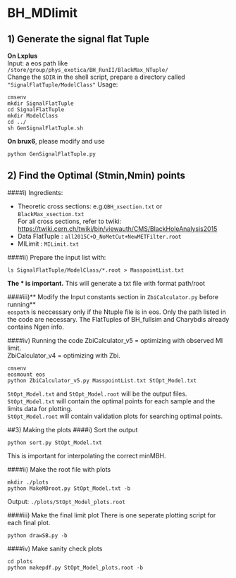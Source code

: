 # BH_MDlimit
## 1) Generate the signal flat Tuple
**On Lxplus**  
Input: a eos path like `/store/group/phys_exotica/BH_RunII/BlackMax_NTuple/`  
Change the `$DIR` in the shell script, prepare a directory called `"SignalFlatTuple/ModelClass"`
Usage:  
```
cmsenv  
mkdir SignalFlatTuple
cd SignalFlatTuple
mkdir ModelClass
cd ../
sh GenSignalFlatTuple.sh
```
**On brux6**, please modify and use
```
python GenSignalFlatTuple.py
```

## 2) Find the Optimal (Stmin,Nmin) points
####i) Ingredients:
* Theoretic cross sections: e.g.`QBH_xsection.txt` or `BlackMax_xsection.txt`  
  For all cross sections, refer to twiki:  
  https://twiki.cern.ch/twiki/bin/viewauth/CMS/BlackHoleAnalysis2015
* Data FlatTuple          : `all2015C+D_NoMetCut+NewMETFilter.root`
* MILimit                 : `MILimit.txt`  

####ii) Prepare the input list with:  
```
ls SignalFlatTuple/ModelClass/*.root > MasspointList.txt
```

**The * is important.** This will generate a txt file with format path/root 

####iii)** Modify the Input constants section in `ZbiCalculator.py` before running**  
`eospath` is neccessary only if the Ntuple file is in eos. Only the path listed in the code are necessary. 
The FlatTuples of BH_fullsim and Charybdis already contains Ngen info.

####iv) Running the code 
ZbiCalculator_v5 = optimizing with observed MI limit.  
ZbiCalculator_v4 = optimizing with Zbi.  
```
cmsenv  
eosmount eos
python ZbiCalculator_v5.py MasspointList.txt StOpt_Model.txt
``` 
`StOpt_Model.txt` and `StOpt_Model.root` will be the output files. 
`StOpt_Model.txt` will contain the optimal points for each sample and the limits data for plotting.  
`StOpt_Model.root` will contain validation plots for searching optimal points. 

##3) Making the plots
####i) Sort the output
```
python sort.py StOpt_Model.txt
```
This is important for interpolating the correct minMBH.

####ii) Make the root file with plots
```
mkdir ./plots
python MakeMDroot.py StOpt_Model.txt -b
```
Output: `./plots/StOpt_Model_plots.root`

####iii) Make the final limit plot
There is one seperate plotting script for each final plot.
```
python drawSB.py -b
```
####iv) Make sanity check plots
```
cd plots
python makepdf.py StOpt_Model_plots.root -b
```

